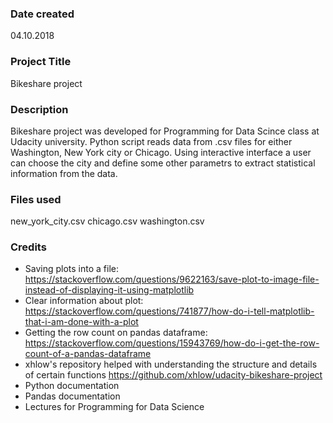 ### Date created
04.10.2018

### Project Title
Bikeshare project

### Description
Bikeshare project was developed for Programming for Data Scince class at Udacity university. Python script reads data from .csv files for either Washington, New York city or Chicago. Using interactive interface a user can choose the city and define some other parametrs to extract statistical information from the data.

### Files used
new_york_city.csv
chicago.csv
washington.csv

### Credits
- Saving plots into a file: https://stackoverflow.com/questions/9622163/save-plot-to-image-file-instead-of-displaying-it-using-matplotlib
- Clear information about plot: https://stackoverflow.com/questions/741877/how-do-i-tell-matplotlib-that-i-am-done-with-a-plot
- Getting the row count on pandas dataframe: https://stackoverflow.com/questions/15943769/how-do-i-get-the-row-count-of-a-pandas-dataframe
- xhlow's repository helped with understanding the structure and details of certain functions https://github.com/xhlow/udacity-bikeshare-project
- Python documentation
- Pandas documentation
- Lectures for Programming for Data Science



